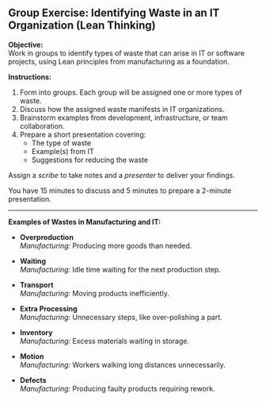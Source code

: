 ## Group Exercise: Identifying Waste in an IT Organization (Lean Thinking)

**Objective:**  
Work in groups to identify types of waste that can arise in IT or software projects, using Lean principles from manufacturing as a foundation.

**Instructions:**
1. Form into groups. Each group will be assigned one or more types of waste.  
2. Discuss how the assigned waste manifests in IT organizations.  
3. Brainstorm examples from development, infrastructure, or team collaboration.  
4. Prepare a short presentation covering:
   - The type of waste
   - Example(s) from IT
   - Suggestions for reducing the waste

Assign a *scribe* to take notes and a *presenter* to deliver your findings.

You have 15 minutes to discuss and 5 minutes to prepare a 2-minute presentation.

---

**Examples of Wastes in Manufacturing and IT:**

- **Overproduction**  
  *Manufacturing:* Producing more goods than needed.  


- **Waiting**  
  *Manufacturing:* Idle time waiting for the next production step.  


- **Transport**  
  *Manufacturing:* Moving products inefficiently.  


- **Extra Processing**  
  *Manufacturing:* Unnecessary steps, like over-polishing a part.  


- **Inventory**  
  *Manufacturing:* Excess materials waiting in storage.  


- **Motion**  
  *Manufacturing:* Workers walking long distances unnecessarily.  


- **Defects**  
  *Manufacturing:* Producing faulty products requiring rework.  

